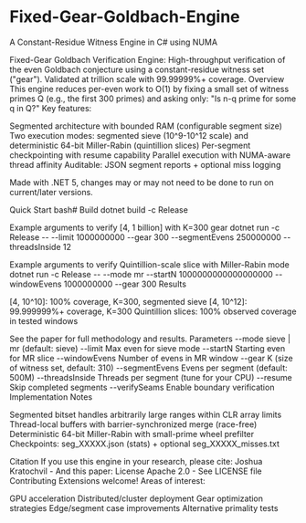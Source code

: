 # Fixed-Gear-Goldbach-Engine
A Constant-Residue Witness Engine in C# using NUMA  

Fixed-Gear Goldbach Verification Engine:
High-throughput verification of the even Goldbach conjecture using a constant-residue witness set ("gear"). Validated at trillion scale with 99.99999%+ coverage.
Overview
This engine reduces per-even work to O(1) by fixing a small set of witness primes Q (e.g., the first 300 primes) and asking only: "Is n-q prime for some q in Q?"
Key features:

Segmented architecture with bounded RAM (configurable segment size)
Two execution modes: segmented sieve (10^9-10^12 scale) and deterministic 64-bit Miller-Rabin (quintillion slices)
Per-segment checkpointing with resume capability
Parallel execution with NUMA-aware thread affinity
Auditable: JSON segment reports + optional miss logging

Made with .NET 5, changes may or may not need to be done to run on current/later versions.

Quick Start
bash# Build
dotnet build -c Release

Example arguments to verify [4, 1 billion] with K=300 gear
dotnet run -c Release -- --limit 1000000000 --gear 300 --segmentEvens 250000000 --threadsInside 12

Example arguments to verify Quintillion-scale slice with Miller-Rabin mode
dotnet run -c Release -- --mode mr --startN 1000000000000000000 --windowEvens 1000000000 --gear 300
Results

[4, 10^10]: 100% coverage, K=300, segmented sieve
[4, 10^12]: 99.999999%+ coverage, K=300
Quintillion slices: 100% observed coverage in tested windows

See the paper for full methodology and results.
Parameters
--mode          sieve | mr (default: sieve)
--limit         Max even for sieve mode
--startN        Starting even for MR slice
--windowEvens   Number of evens in MR window
--gear          K (size of witness set, default: 310)
--segmentEvens  Evens per segment (default: 500M)
--threadsInside Threads per segment (tune for your CPU)
--resume        Skip completed segments
--verifySeams   Enable boundary verification
Implementation Notes

Segmented bitset handles arbitrarily large ranges within CLR array limits
Thread-local buffers with barrier-synchronized merge (race-free)
Deterministic 64-bit Miller-Rabin with small-prime wheel prefilter
Checkpoints: seg_XXXXX.json (stats) + optional seg_XXXXX_misses.txt

Citation
If you use this engine in your research, please cite:
Joshua Kratochvil - And this paper:
License
Apache 2.0 - See LICENSE file
Contributing
Extensions welcome! Areas of interest:

GPU acceleration
Distributed/cluster deployment
Gear optimization strategies
Edge/segment case improvements
Alternative primality tests

